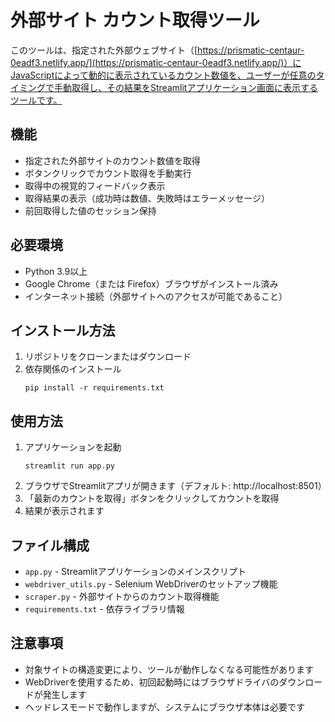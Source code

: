 # 外部サイト カウント取得ツール

このツールは、指定された外部ウェブサイト（[https://prismatic-centaur-0eadf3.netlify.app/](https://prismatic-centaur-0eadf3.netlify.app/)）にJavaScriptによって動的に表示されているカウント数値を、ユーザーが任意のタイミングで手動取得し、その結果をStreamlitアプリケーション画面に表示するツールです。

## 機能

- 指定された外部サイトのカウント数値を取得
- ボタンクリックでカウント取得を手動実行
- 取得中の視覚的フィードバック表示
- 取得結果の表示（成功時は数値、失敗時はエラーメッセージ）
- 前回取得した値のセッション保持

## 必要環境

- Python 3.9以上
- Google Chrome（または Firefox）ブラウザがインストール済み
- インターネット接続（外部サイトへのアクセスが可能であること）

## インストール方法

1. リポジトリをクローンまたはダウンロード
2. 依存関係のインストール
   ```
   pip install -r requirements.txt
   ```

## 使用方法

1. アプリケーションを起動
   ```
   streamlit run app.py
   ```
2. ブラウザでStreamlitアプリが開きます（デフォルト: http://localhost:8501）
3. 「最新のカウントを取得」ボタンをクリックしてカウントを取得
4. 結果が表示されます

## ファイル構成

- `app.py` - Streamlitアプリケーションのメインスクリプト
- `webdriver_utils.py` - Selenium WebDriverのセットアップ機能
- `scraper.py` - 外部サイトからのカウント取得機能
- `requirements.txt` - 依存ライブラリ情報

## 注意事項

- 対象サイトの構造変更により、ツールが動作しなくなる可能性があります
- WebDriverを使用するため、初回起動時にはブラウザドライバのダウンロードが発生します
- ヘッドレスモードで動作しますが、システムにブラウザ本体は必要です 